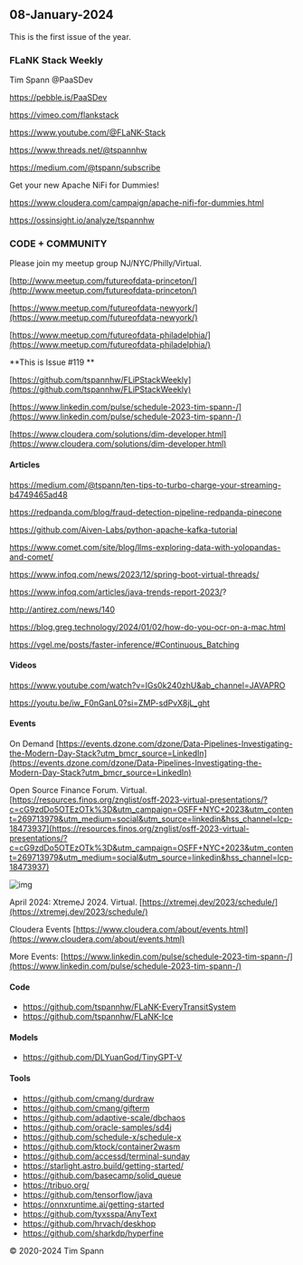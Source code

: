 ## 08-January-2024


This is the first issue of the year.

### FLaNK Stack Weekly


Tim Spann @PaaSDev

https://pebble.is/PaaSDev

https://vimeo.com/flankstack

https://www.youtube.com/@FLaNK-Stack

https://www.threads.net/@tspannhw

https://medium.com/@tspann/subscribe

Get your new Apache NiFi for Dummies!

https://www.cloudera.com/campaign/apache-nifi-for-dummies.html

https://ossinsight.io/analyze/tspannhw



### CODE + COMMUNITY

Please join my meetup group NJ/NYC/Philly/Virtual. 

[http://www.meetup.com/futureofdata-princeton/](http://www.meetup.com/futureofdata-princeton/)

[https://www.meetup.com/futureofdata-newyork/](https://www.meetup.com/futureofdata-newyork/)

[https://www.meetup.com/futureofdata-philadelphia/](https://www.meetup.com/futureofdata-philadelphia/)


**This is Issue #119 **



[https://github.com/tspannhw/FLiPStackWeekly](https://github.com/tspannhw/FLiPStackWeekly)

[https://www.linkedin.com/pulse/schedule-2023-tim-spann-/](https://www.linkedin.com/pulse/schedule-2023-tim-spann-/)

[https://www.cloudera.com/solutions/dim-developer.html](https://www.cloudera.com/solutions/dim-developer.html)




#### Articles

https://medium.com/@tspann/ten-tips-to-turbo-charge-your-streaming-b4749465ad48

https://redpanda.com/blog/fraud-detection-pipeline-redpanda-pinecone

https://github.com/Aiven-Labs/python-apache-kafka-tutorial

https://www.comet.com/site/blog/llms-exploring-data-with-yolopandas-and-comet/

https://www.infoq.com/news/2023/12/spring-boot-virtual-threads/

https://www.infoq.com/articles/java-trends-report-2023/?

http://antirez.com/news/140

https://blog.greg.technology/2024/01/02/how-do-you-ocr-on-a-mac.html

https://vgel.me/posts/faster-inference/#Continuous_Batching


#### Videos

https://www.youtube.com/watch?v=IGs0k240zhU&ab_channel=JAVAPRO

https://youtu.be/iw_F0nGanL0?si=ZMP-sdPvX8jL_ght


#### Events

On Demand
[https://events.dzone.com/dzone/Data-Pipelines-Investigating-the-Modern-Day-Stack?utm_bmcr_source=LinkedIn](https://events.dzone.com/dzone/Data-Pipelines-Investigating-the-Modern-Day-Stack?utm_bmcr_source=LinkedIn)

Open Source Finance Forum.  Virtual.
[https://resources.finos.org/znglist/osff-2023-virtual-presentations/?c=cG9zdDo5OTEzOTk%3D&utm_campaign=OSFF+NYC+2023&utm_content=269713979&utm_medium=social&utm_source=linkedin&hss_channel=lcp-18473937](https://resources.finos.org/znglist/osff-2023-virtual-presentations/?c=cG9zdDo5OTEzOTk%3D&utm_campaign=OSFF+NYC+2023&utm_content=269713979&utm_medium=social&utm_source=linkedin&hss_channel=lcp-18473937)

![img](https://media.licdn.com/dms/image/D4E22AQFBasCuZrsnJg/feedshare-shrink_800/0/1702310406179?e=1704931200&v=beta&t=4w-KHZHp074hHIypUEyDUkqUGu9nWXAeGRNPnFyNUUg)


April 2024: XtremeJ 2024. Virtual.
[https://xtremej.dev/2023/schedule/](https://xtremej.dev/2023/schedule/)


Cloudera Events
[https://www.cloudera.com/about/events.html](https://www.cloudera.com/about/events.html)

More Events:
[https://www.linkedin.com/pulse/schedule-2023-tim-spann-/](https://www.linkedin.com/pulse/schedule-2023-tim-spann-/)


#### Code

* https://github.com/tspannhw/FLaNK-EveryTransitSystem
* https://github.com/tspannhw/FLaNK-Ice

#### Models

* https://github.com/DLYuanGod/TinyGPT-V

#### Tools

* https://github.com/cmang/durdraw
* https://github.com/cmang/gifterm
* https://github.com/adaptive-scale/dbchaos
* https://github.com/oracle-samples/sd4j
* https://github.com/schedule-x/schedule-x
* https://github.com/ktock/container2wasm
* https://github.com/accessd/terminal-sunday
* https://starlight.astro.build/getting-started/
* https://github.com/basecamp/solid_queue
* https://tribuo.org/
* https://github.com/tensorflow/java
* https://onnxruntime.ai/getting-started
* https://github.com/tyxsspa/AnyText
* https://github.com/hrvach/deskhop
* https://github.com/sharkdp/hyperfine

&copy; 2020-2024 Tim Spann
